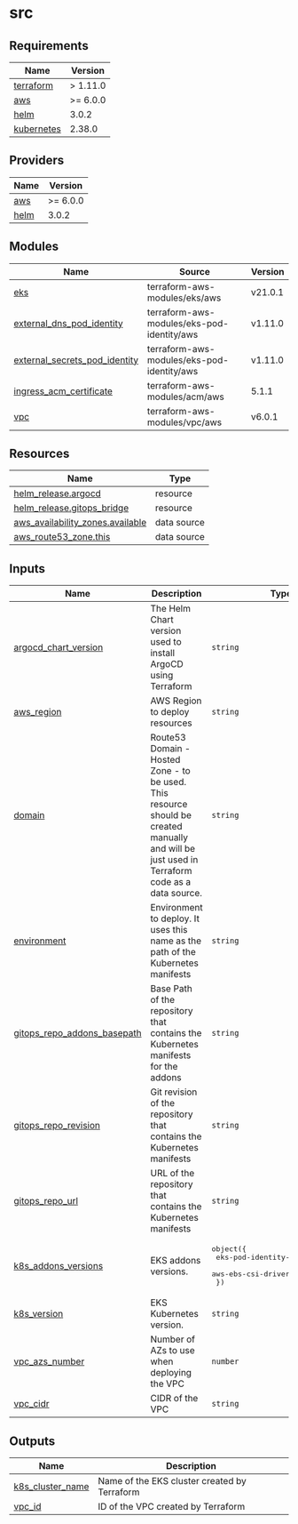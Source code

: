 # src

<!-- BEGIN_TF_DOCS -->
## Requirements

| Name | Version |
|------|---------|
| <a name="requirement_terraform"></a> [terraform](#requirement\_terraform) | > 1.11.0 |
| <a name="requirement_aws"></a> [aws](#requirement\_aws) | >= 6.0.0 |
| <a name="requirement_helm"></a> [helm](#requirement\_helm) | 3.0.2 |
| <a name="requirement_kubernetes"></a> [kubernetes](#requirement\_kubernetes) | 2.38.0 |

## Providers

| Name | Version |
|------|---------|
| <a name="provider_aws"></a> [aws](#provider\_aws) | >= 6.0.0 |
| <a name="provider_helm"></a> [helm](#provider\_helm) | 3.0.2 |

## Modules

| Name | Source | Version |
|------|--------|---------|
| <a name="module_eks"></a> [eks](#module\_eks) | terraform-aws-modules/eks/aws | v21.0.1 |
| <a name="module_external_dns_pod_identity"></a> [external\_dns\_pod\_identity](#module\_external\_dns\_pod\_identity) | terraform-aws-modules/eks-pod-identity/aws | v1.11.0 |
| <a name="module_external_secrets_pod_identity"></a> [external\_secrets\_pod\_identity](#module\_external\_secrets\_pod\_identity) | terraform-aws-modules/eks-pod-identity/aws | v1.11.0 |
| <a name="module_ingress_acm_certificate"></a> [ingress\_acm\_certificate](#module\_ingress\_acm\_certificate) | terraform-aws-modules/acm/aws | 5.1.1 |
| <a name="module_vpc"></a> [vpc](#module\_vpc) | terraform-aws-modules/vpc/aws | v6.0.1 |

## Resources

| Name | Type |
|------|------|
| [helm_release.argocd](https://registry.terraform.io/providers/hashicorp/helm/3.0.2/docs/resources/release) | resource |
| [helm_release.gitops_bridge](https://registry.terraform.io/providers/hashicorp/helm/3.0.2/docs/resources/release) | resource |
| [aws_availability_zones.available](https://registry.terraform.io/providers/hashicorp/aws/latest/docs/data-sources/availability_zones) | data source |
| [aws_route53_zone.this](https://registry.terraform.io/providers/hashicorp/aws/latest/docs/data-sources/route53_zone) | data source |

## Inputs

| Name | Description | Type | Default | Required |
|------|-------------|------|---------|:--------:|
| <a name="input_argocd_chart_version"></a> [argocd\_chart\_version](#input\_argocd\_chart\_version) | The Helm Chart version used to install ArgoCD using Terraform | `string` | `"8.2.1"` | no |
| <a name="input_aws_region"></a> [aws\_region](#input\_aws\_region) | AWS Region to deploy resources | `string` | n/a | yes |
| <a name="input_domain"></a> [domain](#input\_domain) | Route53 Domain - Hosted Zone - to be used. This resource should be created manually and will be just used in Terraform code as a data source. | `string` | n/a | yes |
| <a name="input_environment"></a> [environment](#input\_environment) | Environment to deploy. It uses this name as the path of the Kubernetes manifests | `string` | n/a | yes |
| <a name="input_gitops_repo_addons_basepath"></a> [gitops\_repo\_addons\_basepath](#input\_gitops\_repo\_addons\_basepath) | Base Path of the repository that contains the Kubernetes manifests for the addons | `string` | n/a | yes |
| <a name="input_gitops_repo_revision"></a> [gitops\_repo\_revision](#input\_gitops\_repo\_revision) | Git revision of the repository that contains the Kubernetes manifests | `string` | n/a | yes |
| <a name="input_gitops_repo_url"></a> [gitops\_repo\_url](#input\_gitops\_repo\_url) | URL of the repository that contains the Kubernetes manifests | `string` | n/a | yes |
| <a name="input_k8s_addons_versions"></a> [k8s\_addons\_versions](#input\_k8s\_addons\_versions) | EKS addons versions. | <pre>object({<br/>    eks-pod-identity-agent = string<br/>    aws-ebs-csi-driver     = string<br/>  })</pre> | <pre>{<br/>  "aws-ebs-csi-driver": "v1.44.0-eksbuild.1",<br/>  "eks-pod-identity-agent": "v1.3.7-eksbuild.2"<br/>}</pre> | no |
| <a name="input_k8s_version"></a> [k8s\_version](#input\_k8s\_version) | EKS Kubernetes version. | `string` | `"1.33"` | no |
| <a name="input_vpc_azs_number"></a> [vpc\_azs\_number](#input\_vpc\_azs\_number) | Number of AZs to use when deploying the VPC | `number` | `2` | no |
| <a name="input_vpc_cidr"></a> [vpc\_cidr](#input\_vpc\_cidr) | CIDR of the VPC | `string` | n/a | yes |

## Outputs

| Name | Description |
|------|-------------|
| <a name="output_k8s_cluster_name"></a> [k8s\_cluster\_name](#output\_k8s\_cluster\_name) | Name of the EKS cluster created by Terraform |
| <a name="output_vpc_id"></a> [vpc\_id](#output\_vpc\_id) | ID of the VPC created by Terraform |
<!-- END_TF_DOCS -->

